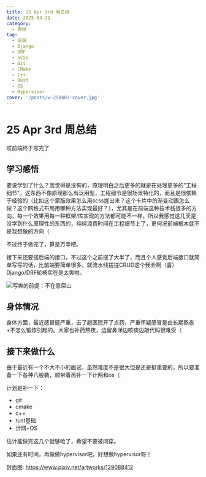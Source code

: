 ```yaml
---
title: 25 Apr 3rd 周总结
date: 2025-04-21
category:
  - 周结
tag:
  - 前端
  - Django
  - DRF
  - SCSS
  - Git
  - CMake
  - C++
  - Rust
  - OS
  - Hypervisor
cover: '/posts/w-250403-cover.jpg'
---
```

# 25 Apr 3rd 周总结

哎前端终于写完了

## 学习感悟

要说学到了什么？我觉得是没有的，原理明白之后更多的就是在处理更多的"工程细节"，这东西不像原理那么有泛用型，工程细节是很场景特化的，而且是很依赖于经验的（比如这个蒙版效果怎么用scss搓出来？这个卡片中的渐变动画怎么做？这个网格式布局用哪种方法实现最好？），尤其是在前端这种技术栈很多的方向，每一个效果用每一种框架/库实现的方法都可能不一样，所以我感觉这几天是没学到什么原理性的东西的，纯纯浪费时间在工程细节上了，更何况前端根本就不是我想做的方向（

不过终于做完了，算是万幸吧。

接下来还要搓后端的接口，不过这个之前搓了大半了，而且个人感觉后端接口就简单写写的话，比前端要简单很多，就流水线搓搓CRUD这个我会啊（喜）Django/DRF轮椅实在是太爽啦。

![写爽的前提：不在意屎山](/posts/w-250403-1.gif)

## 身体情况

身体方面，最近感冒挺严重，去了趟医院开了点药，严重怀疑感冒是由长期熬夜+不怎么锻炼引起的。大家也补药熬夜，边留鼻涕边咳痰边敲代码很难受（

## 接下来做什么

由于最近有一个不大不小的面试，虽然难度不是很大但是还是挺重要的，所以要准备一下各种八股勒，顺带着再补一下计网和os（

计划是补一下：

- git
- cmake
- c++
- rust基础
- 计网+OS

估计能做完这几个就够呛了，希望不要被问穿。

如果还有时间，再做做hypervisor吧，好想做hypervisor呀！

封面图: https://www.pixiv.net/artworks/129088412
